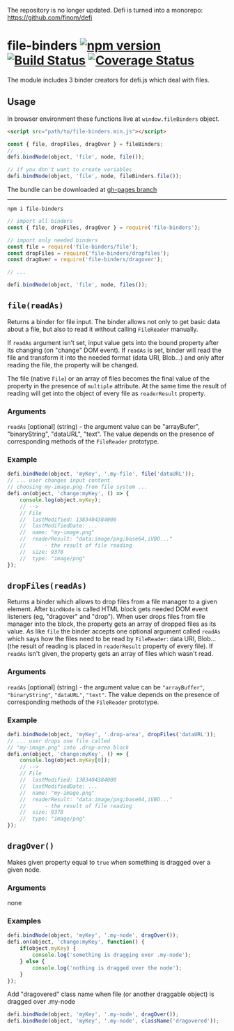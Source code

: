 The repository is no longer updated. Defi is turned into a monorepo: https://github.com/finom/defi

# file-binders [![npm version](https://badge.fury.io/js/file-binders.svg)](https://badge.fury.io/js/file-binders) [![Build Status](https://travis-ci.org/defijs/file-binders.svg?branch=master)](https://travis-ci.org/defijs/file-binders) [![Coverage Status](https://coveralls.io/repos/github/defijs/file-binders/badge.svg?branch=master)](https://coveralls.io/github/defijs/file-binders?branch=master)

The module includes 3 binder creators for defi.js which deal with files.

## Usage
In browser environment these functions live at ``window.fileBinders`` object.
```html
<script src="path/to/file-binders.min.js"></script>
```

```js
const { file, dropFiles, dragOver } = fileBinders;
// ...
defi.bindNode(object, 'file', node, file());

// if you don't want to create variables
defi.bindNode(object, 'file', node, fileBinders.file());
```

The bundle can be downloaded at [gh-pages branch](https://github.com/defijs/file-binders/tree/gh-pages)

-------------

```
npm i file-binders
```

```js
// import all binders
const { file, dropFiles, dragOver } = require('file-binders');

// import only needed binders
const file = require('file-binders/file');
const dropFiles = require('file-binders/dropfiles');
const dragOver = require('file-binders/dragover');

// ...

defi.bindNode(object, 'file', node, files());
```

## ``file(readAs)``
Returns a binder for file input. The binder allows not only to get basic data about a file, but also to read it without calling ``FileReader`` manually.

If ``readAs`` argument isn’t set, input value gets into the bound property after its changing (on "change" DOM event). If ``readAs`` is set, binder will read the file and transform it into the needed format (data URI, Blob...) and only after reading the file, the property will be changed.

The file (native ``File``) or an array of files becomes the final value of the property in the presence of ``multiple`` attribute. At the same time the result of reading will get into the object of every file as ``readerResult`` property.

### Arguments
``readAs`` [optional] (string) - the argument value can be "arrayBufer", "binaryString", "dataURL", "text". The value depends on the presence of corresponding methods of the ``FileReader`` prototype.

### Example
```js
defi.bindNode(object, 'myKey', '.my-file', file('dataURL'));
// ... user changes input content
// choosing my-image.png from file system ...
defi.on(object, 'change:myKey', () => {
	console.log(object.myKey);
	// -->
	// File
	//	lastModified: 1383404384000
	//	lastModifiedDate: ...
	//	name: "my-image.png"
	//	readerResult: "data:image/png;base64,iVBO..."
	//		- the result of file reading
	//	size: 9378
	//	type: "image/png"
});
```

## ``dropFiles(readAs)``
Returns a binder which allows to drop files from a file manager to a given element. After ``bindNode`` is called HTML block gets needed DOM event listeners (eg, "dragover" and "drop"). When user drops files from file manager into the block, the property gets an array of dropped files as its value. As like ``file`` the binder accepts one optional argument called ``readAs`` which says how the files need to be read by ``FileReader``: data URI, Blob... (the result of reading is placed in ``readerResult`` property of every file). If ``readAs`` isn't given, the property gets an array of files which wasn't read.

### Arguments
``readAs`` [optional] (string) - the argument value can be ``"arrayBuffer"``, ``"binaryString"``, ``"dataURL"``, ``"text"``. The value depends on the presence of corresponding methods of the ``FileReader`` prototype.

### Example
```js
defi.bindNode(object, 'myKey', '.drop-area', dropFiles('dataURL'));
// ... user drops one file called
// "my-image.png" into .drop-area block
defi.on(object, 'change:myKey', () => {
	console.log(object.myKey[0]);
	// -->
	// File
	//	lastModified: 1383404384000
	//	lastModifiedDate: ...
	//	name: "my-image.png"
	//	readerResult: "data:image/png;base64,iVBO..."
	//		- the result of file reading
	//	size: 9378
	//	type: "image/png"
});
```

## ``dragOver()``
Makes given property equal to ``true`` when something is dragged over a given node.

### Arguments
none

### Examples
```js
defi.bindNode(object, 'myKey', '.my-node', dragOver());
defi.on(object, 'change:myKey', function() {
	if(object.myKey) {
		console.log('something is dragging over .my-node');
	} else {
		console.log('nothing is dragged over the node');
	}
});
```

Add "dragovered" class name when file (or another draggable object) is dragged over .my-node

```js
defi.bindNode(object, 'myKey', '.my-node', dragOver());
defi.bindNode(object, 'myKey', '.my-node', className('dragovered'));
```
